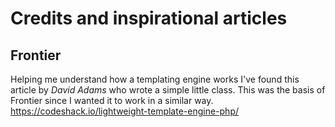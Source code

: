 # Credits and inspirational articles

## Frontier
Helping me understand how a templating engine works I've found this article by _David Adams_ who wrote a simple little class.
This was the basis of Frontier since I wanted it to work in a similar way. 
https://codeshack.io/lightweight-template-engine-php/